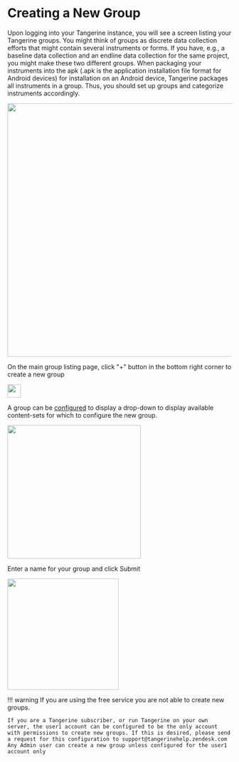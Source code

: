 # Creating a New Group
Upon logging into your Tangerine instance, you will see a screen listing your Tangerine groups. You might think of groups as discrete data collection efforts that might contain several instruments or forms. If you have, e.g., a baseline data collection and an endline data collection for the same project, you might make these two different groups. When packaging your instruments into the apk (.apk is the application installation file format for Android devices) for installation on an Android device, Tangerine packages all instruments in a group. Thus, you should set up groups and categorize instruments accordingly.

<img src="../media/groupCreation.png" width="570">

On the main group listing page, click "+" button in the bottom right corner to create a new group

<img src="../media/plusButton.png" width="30">

A group can be [configured](../../system-administrator/configuration-notes.md#new-group-configuration) to display a drop-down 
to display available content-sets for which to configure the new group.

<img src="../media/content-sets-dropdown.png" width="300"/>

Enter a name for your group and click Submit

<img src="../media/newGroupname.png" width="250">


!!! warning 
    If you are using the free service you are not able to create new groups.

    If you are a Tangerine subscriber, or run Tangerine on your own server, the user1 account can be configured to be the only account with permissions to create new groups. If this is desired, please send a request for this configuration to support@tangerinehelp.zendesk.com Any Admin user can create a new group unless configured for the user1 account only
